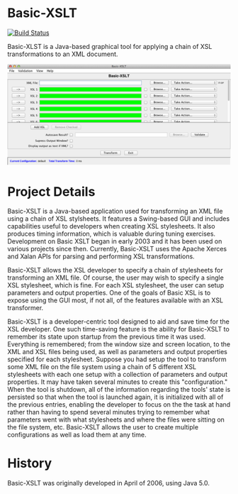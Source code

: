 # Basic-XSLT

[![Build Status](https://travis-ci.org/evanspa/Basic-XSLT.svg)](https://travis-ci.org/evanspa/Basic-XSLT)

Basic-XLST is a Java-based graphical tool for applying a chain of XSL
transformations to an XML document.

<img src="https://github.com/evanspa/Basic-XSLT/raw/master/screenshots/screenshot-1.png">

# Project Details

Basic-XSLT is a Java-based application used for transforming an XML file using a
chain of XSL stylsheets. It features a Swing-based GUI and includes capabilities
useful to developers when creating XSL stylesheets. It also produces timing
information, which is valuable during tuning exercises. Development on Basic
XSLT began in early 2003 and it has been used on various projects since
then. Currently, Basic-XSLT uses the Apache Xerces and Xalan APIs for parsing
and performing XSL transformations.

Basic-XSLT allows the XSL developer to specify a chain of stylesheets for
transforming an XML file. Of course, the user may wish to specify a single XSL
stylesheet, which is fine. For each XSL stylesheet, the user can setup
parameters and output properties. One of the goals of Basic XSL is to expose
using the GUI most, if not all, of the features available with an XSL
transformer.

Basic-XSLT is a developer-centric tool designed to aid and save time for the XSL
developer. One such time-saving feature is the ability for Basic-XSLT to
remember its state upon startup from the previous time it was used. Everything
is remembered; from the window size and screen location, to the XML and XSL
files being used, as well as parameters and output properties specified for each
stylesheet. Suppose you had setup the tool to transform some XML file on the
file system using a chain of 5 different XSL stylesheets with each one setup
with a collection of parameters and output properties. It may have taken several
minutes to create this "configuration." When the tool is shutdown, all of the
information regarding the tools' state is persisted so that when the tool is
launched again, it is initialized with all of the previous entries, enabling the
developer to focus on the the task at hand rather than having to spend several
minutes trying to remember what parameters went with what stylesheets and where
the files were sitting on the file system, etc. Basic-XSLT allows the user to
create multiple configurations as well as load them at any time.

# History

Basic-XSLT was originally developed in April of 2006, using Java 5.0.

